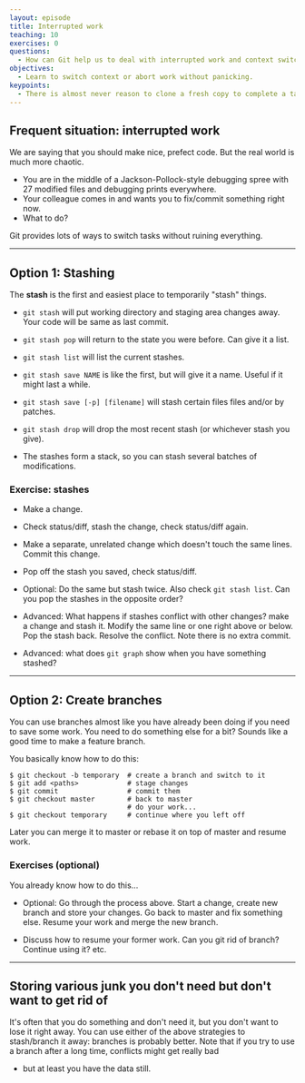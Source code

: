```yaml
---
layout: episode
title: Interrupted work
teaching: 10
exercises: 0
questions:
  - How can Git help us to deal with interrupted work and context switching?
objectives:
  - Learn to switch context or abort work without panicking.
keypoints:
  - There is almost never reason to clone a fresh copy to complete a task that you have in mind.
---
```


## Frequent situation: interrupted work

We are saying that you should make nice, prefect code.  But the real world is much more chaotic.

- You are in the middle of a Jackson-Pollock-style debugging spree with 27 modified files
  and debugging prints everywhere.
- Your colleague comes in and wants you to fix/commit something right now.
- What to do?

Git provides lots of ways to switch tasks without ruining everything.

---

## Option 1: Stashing

The **stash** is the first and easiest place to temporarily "stash"
things.

- `git stash` will put working directory and staging area changes
  away.  Your code will be same as last commit.

- `git stash pop` will return to the state you were before. Can give it a list.

- `git stash list` will list the current stashes.

- `git stash save NAME` is like the first, but will give it a name.
  Useful if it might last a while.

- `git stash save [-p] [filename]` will stash certain files files
  and/or by patches.

- `git stash drop` will drop the most recent stash (or whichever stash
  you give).

- The stashes form a stack, so you can stash several batches of modifications.


### Exercise: stashes

- Make a change.

- Check status/diff, stash the change, check status/diff again.

- Make a separate, unrelated change which doesn't touch the same
  lines.  Commit this change.

- Pop off the stash you saved, check status/diff.

- Optional: Do the same but stash twice.  Also check `git stash list`.
  Can you pop the stashes in the opposite order?

- Advanced: What happens if stashes conflict with other changes?  make
  a change and stash it.  Modify the same line or one right above or
  below.  Pop the stash back.  Resolve the conflict.  Note there is no
  extra commit.

- Advanced: what does `git graph` show when you have something
  stashed?

---

## Option 2: Create branches

You can use branches almost like you have already been doing if you
need to save some work.  You need to do something else for a bit?
Sounds like a good time to make a feature branch.

You basically know how to do this:

```shell
$ git checkout -b temporary  # create a branch and switch to it
$ git add <paths>            # stage changes
$ git commit                 # commit them
$ git checkout master        # back to master
                             # do your work...
$ git checkout temporary     # continue where you left off
```

Later you can merge it to master or rebase it on top of master and resume work.


### Exercises (optional)

You already know how to do this...

- Optional: Go through the process above.  Start a change, create new
  branch and store your changes.  Go back to master and fix something
  else.  Resume your work and merge the new branch.

- Discuss how to resume your former work.  Can you git rid of branch?
  Continue using it?  etc.

---

## Storing various junk you don't need but don't want to get rid of

It's often that you do something and don't need it, but you don't want
to lose it right away.  You can use either of the above strategies to
stash/branch it away: branches is probably better.  Note that if you
try to use a branch after a long time, conflicts might get really bad
- but at least you have the data still.
